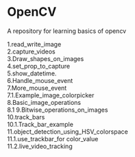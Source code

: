 # OpenCV
A repository for learning basics of opencv
<br/>

1.read_write_image</br>
2.capture_videos</br>
3.Draw_shapes_on_images</br>
4.set_prop_to_capture	</br>
5.show_datetime.</br>
6.Handle_mouse_event</br>
7.More_mouse_event	</br>
7.1.Example_image_colorpicker</br>
8.Basic_image_operations</br>
8.1
9.Bitwise_operations_on_images</br>
10.track_bars	</br>
10.1.Track_bar_example	</br>
11.object_detection_using_HSV_colorspace</br>
11.1.use_trackbar_for color_value</br>
11.2.live_video_tracking</br>



